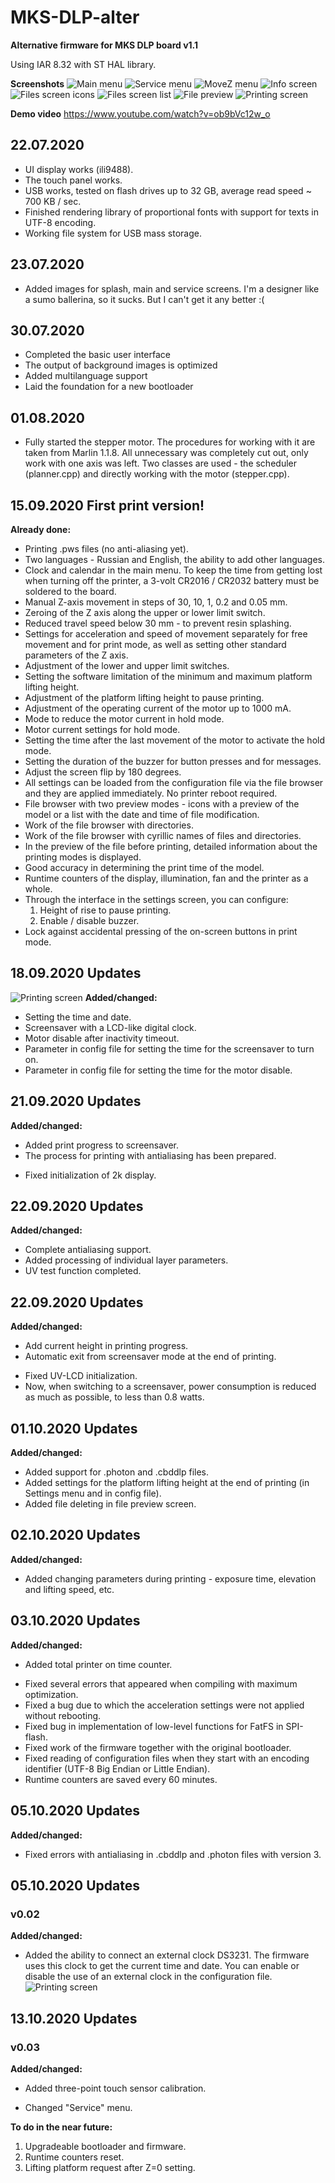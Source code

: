 # MKS-DLP-alter
 
**Alternative firmware for MKS DLP board v1.1**

Using IAR 8.32 with ST HAL library.

**Screenshots**
![Main menu](https://raw.githubusercontent.com/Andy-Big/MKS-DLP-alter/master/_screenshots/main_menu.jpg)
![Service menu](https://raw.githubusercontent.com/Andy-Big/MKS-DLP-alter/master/_screenshots/service_menu.jpg)
![MoveZ menu](https://raw.githubusercontent.com/Andy-Big/MKS-DLP-alter/master/_screenshots/movez_menu.jpg)
![Info screen](https://raw.githubusercontent.com/Andy-Big/MKS-DLP-alter/master/_screenshots/info_screen.jpg)
![Files screen icons](https://raw.githubusercontent.com/Andy-Big/MKS-DLP-alter/master/_screenshots/files_icons.jpg)
![Files screen list](https://raw.githubusercontent.com/Andy-Big/MKS-DLP-alter/master/_screenshots/files_list.jpg)
![File preview](https://raw.githubusercontent.com/Andy-Big/MKS-DLP-alter/master/_screenshots/file_preview.jpg)
![Printing screen](https://raw.githubusercontent.com/Andy-Big/MKS-DLP-alter/master/_screenshots/printing_screen.jpg)

**Demo video**
https://www.youtube.com/watch?v=ob9bVc12w_o

## 22.07.2020
+ UI display works (ili9488).
+ The touch panel works.
+ USB works, tested on flash drives up to 32 GB, average read speed ~ 700 KB / sec.
+ Finished rendering library of proportional fonts with support for texts in UTF-8 encoding.
+ Working file system for USB mass storage.

## 23.07.2020
+ Added images for splash, main and service screens. I'm a designer like a sumo ballerina, so it sucks. But I can't get it any better :(

## 30.07.2020
+ Completed the basic user interface
+ The output of background images is optimized
+ Added multilanguage support
+ Laid the foundation for a new bootloader

## 01.08.2020
+ Fully started the stepper motor. The procedures for working with it are taken from Marlin 1.1.8. All unnecessary was completely cut out, only work with one axis was left. Two classes are used - the scheduler (planner.cpp) and directly working with the motor (stepper.cpp).

## 15.09.2020 First print version!
**Already done:**
+ Printing .pws files (no anti-aliasing yet).
+ Two languages - Russian and English, the ability to add other languages.
+ Clock and calendar in the main menu. To keep the time from getting lost when turning off the printer, a 3-volt CR2016 / CR2032 battery must be soldered to the board.
+ Manual Z-axis movement in steps of 30, 10, 1, 0.2 and 0.05 mm.
+ Zeroing of the Z axis along the upper or lower limit switch.
+ Reduced travel speed below 30 mm - to prevent resin splashing.
+ Settings for acceleration and speed of movement separately for free movement and for print mode, as well as setting other standard parameters of the Z axis.
+ Adjustment of the lower and upper limit switches.
+ Setting the software limitation of the minimum and maximum platform lifting height.
+ Adjustment of the platform lifting height to pause printing.
+ Adjustment of the operating current of the motor up to 1000 mA.
+ Mode to reduce the motor current in hold mode.
+ Motor current settings for hold mode.
+ Setting the time after the last movement of the motor to activate the hold mode.
+ Setting the duration of the buzzer for button presses and for messages.
+ Adjust the screen flip by 180 degrees.
+ All settings can be loaded from the configuration file via the file browser and they are applied immediately. No printer reboot required.
+ File browser with two preview modes - icons with a preview of the model or a list with the date and time of file modification.
+ Work of the file browser with directories.
+ Work of the file browser with cyrillic names of files and directories.
+ In the preview of the file before printing, detailed information about the printing modes is displayed.
+ Good accuracy in determining the print time of the model.
+ Runtime counters of the display, illumination, fan and the printer as a whole.
+ Through the interface in the settings screen, you can configure:
	1. Height of rise to pause printing.
	1. Enable / disable buzzer.
+ Lock against accidental pressing of the on-screen buttons in print mode.

## 18.09.2020 Updates
![Printing screen](https://raw.githubusercontent.com/Andy-Big/MKS-DLP-alter/master/_screenshots/screensaver_clock.jpg)
**Added/changed:**
+ Setting the time and date.
+ Screensaver with a LCD-like digital clock.
+ Motor disable after inactivity timeout.
+ Parameter in config file for setting the time for the screensaver to turn on.
+ Parameter in config file for setting the time for the motor disable.

## 21.09.2020 Updates
**Added/changed:**
+ Added print progress to screensaver.
+ The process for printing with antialiasing has been prepared.
* Fixed initialization of 2k display.

## 22.09.2020 Updates
**Added/changed:**
+ Complete antialiasing support.
+ Added processing of individual layer parameters.
+ UV test function completed.

## 22.09.2020 Updates
**Added/changed:**
+ Add current height in printing progress.
+ Automatic exit from screensaver mode at the end of printing.
* Fixed UV-LCD initialization.
* Now, when switching to a screensaver, power consumption is reduced as much as possible, to less than 0.8 watts.

## 01.10.2020 Updates
**Added/changed:**
+ Added support for .photon and .cbddlp files.
+ Added settings for the platform lifting height at the end of printing (in Settings menu and in config file).
+ Added file deleting in file preview screen.

## 02.10.2020 Updates
**Added/changed:**
+ Added changing parameters during printing - exposure time, elevation and lifting speed, etc.

## 03.10.2020 Updates
**Added/changed:**
+ Added total printer on time counter.
* Fixed several errors that appeared when compiling with maximum optimization.
* Fixed a bug due to which the acceleration settings were not applied without rebooting.
* Fixed bug in implementation of low-level functions for FatFS in SPI-flash.
* Fixed work of the firmware together with the original bootloader.
* Fixed reading of configuration files when they start with an encoding identifier (UTF-8 Big Endian or Little Endian).
* Runtime counters are saved every 60 minutes.

## 05.10.2020 Updates
**Added/changed:**
* Fixed errors with antialiasing in .cbddlp and .photon files with version 3.

## 05.10.2020 Updates
### v0.02
**Added/changed:**
+ Added the ability to connect an external clock DS3231. The firmware uses this clock to get the current time and date. You can enable or disable the use of an external clock in the configuration file.
![Printing screen](https://raw.githubusercontent.com/Andy-Big/MKS-DLP-alter/master/_screenshots/ds3231_connect.jpg)

## 13.10.2020 Updates
### v0.03
**Added/changed:**
+ Added three-point touch sensor calibration.
- Changed "Service" menu.

**To do in the near future:**
1. Upgradeable bootloader and firmware.
1. Runtime counters reset.
1. Lifting platform request after Z=0 setting.

